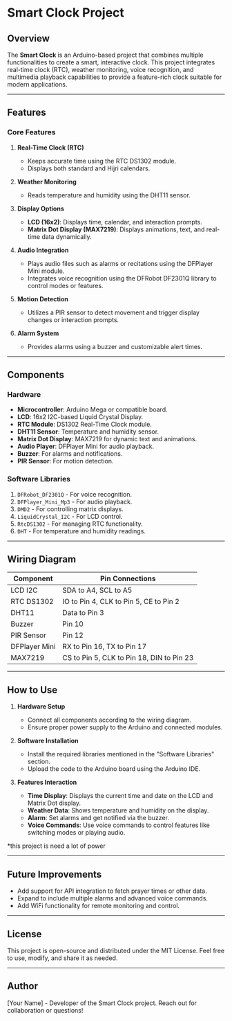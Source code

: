 # Smart Clock Project

## Overview
The **Smart Clock** is an Arduino-based project that combines multiple functionalities to create a smart, interactive clock. This project integrates real-time clock (RTC), weather monitoring, voice recognition, and multimedia playback capabilities to provide a feature-rich clock suitable for modern applications.

---

## Features

### Core Features
1. **Real-Time Clock (RTC)**
   - Keeps accurate time using the RTC DS1302 module.
   - Displays both standard and Hijri calendars.

2. **Weather Monitoring**
   - Reads temperature and humidity using the DHT11 sensor.

3. **Display Options**
   - **LCD (16x2)**: Displays time, calendar, and interaction prompts.
   - **Matrix Dot Display (MAX7219)**: Displays animations, text, and real-time data dynamically.

4. **Audio Integration**
   - Plays audio files such as alarms or recitations using the DFPlayer Mini module.
   - Integrates voice recognition using the DFRobot DF2301Q library to control modes or features.

5. **Motion Detection**
   - Utilizes a PIR sensor to detect movement and trigger display changes or interaction prompts.

6. **Alarm System**
   - Provides alarms using a buzzer and customizable alert times.

---

## Components

### Hardware
- **Microcontroller**: Arduino Mega or compatible board.
- **LCD**: 16x2 I2C-based Liquid Crystal Display.
- **RTC Module**: DS1302 Real-Time Clock module.
- **DHT11 Sensor**: Temperature and humidity sensor.
- **Matrix Dot Display**: MAX7219 for dynamic text and animations.
- **Audio Player**: DFPlayer Mini for audio playback.
- **Buzzer**: For alarms and notifications.
- **PIR Sensor**: For motion detection.

### Software Libraries
1. `DFRobot_DF2301Q` - For voice recognition.
2. `DFPlayer_Mini_Mp3` - For audio playback.
3. `DMD2` - For controlling matrix displays.
4. `LiquidCrystal_I2C` - For LCD control.
5. `RtcDS1302` - For managing RTC functionality.
6. `DHT` - For temperature and humidity readings.

---

## Wiring Diagram

| Component       | Pin Connections         |
|------------------|-------------------------|
| LCD I2C         | SDA to A4, SCL to A5   |
| RTC DS1302      | IO to Pin 4, CLK to Pin 5, CE to Pin 2 |
| DHT11           | Data to Pin 3          |
| Buzzer          | Pin 10                 |
| PIR Sensor      | Pin 12                 |
| DFPlayer Mini   | RX to Pin 16, TX to Pin 17 |
| MAX7219         | CS to Pin 5, CLK to Pin 18, DIN to Pin 23 |

---

## How to Use

1. **Hardware Setup**
   - Connect all components according to the wiring diagram.
   - Ensure proper power supply to the Arduino and connected modules.

2. **Software Installation**
   - Install the required libraries mentioned in the "Software Libraries" section.
   - Upload the code to the Arduino board using the Arduino IDE.

3. **Features Interaction**
   - **Time Display**: Displays the current time and date on the LCD and Matrix Dot display.
   - **Weather Data**: Shows temperature and humidity on the display.
   - **Alarm**: Set alarms and get notified via the buzzer.
   - **Voice Commands**: Use voice commands to control features like switching modes or playing audio.
  
*this project is need a lot of power

---

## Future Improvements
- Add support for API integration to fetch prayer times or other data.
- Expand to include multiple alarms and advanced voice commands.
- Add WiFi functionality for remote monitoring and control.

---

## License
This project is open-source and distributed under the MIT License. Feel free to use, modify, and share it as needed.

---

## Author
[Your Name] - Developer of the Smart Clock project. Reach out for collaboration or questions!

